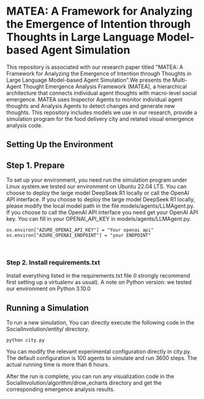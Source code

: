 # MATEA: A Framework for Analyzing the Emergence of Intention through Thoughts in Large Language Model-based Agent Simulation

This repository is associated with our research paper titled "MATEA: A Framework for Analyzing the Emergence of Intention through Thoughts in Large Language Model-based Agent Simulation".We presents the Multi-Agent Thought Emergence Analysis Framework (MATEA), a hierarchical architecture that connects individual agent thoughts with macro-level social emergence. MATEA uses Inspector Agents to monitor individual agent thoughts and Analysis Agents to detect changes and generate new thoughts. This repository includes models we use in our research, provide a simulation program for the food delivery city and related visual emergence analysis code.

## Setting Up the Environment

## Step 1. Prepare

To set up your environment, you need run the simulation program under Linux system.we tested our environment on Ubuntu 22.04 LTS.
You can choose to deploy the large model DeepSeek R1 locally or call the OpenAI API interface.
If you choose to deploy the large model DeepSeek R1 locally, please modify the local model path in the file models/agents/LLMAgent.py.
If you choose to call the OpenAI API interface
you need get your OpenAI API key. You can fill in your OPENAI_API_KEY in models/agents/LLMAgent.py.

```
os.environ["AZURE_OPENAI_API_KEY"] = "Your openai api"
os.environ["AZURE_OPENAI_ENDPOINT"] = "your ENDPOINT"
```

<br/>

### Step 2. Install requirements.txt

Install everything listed in the requirements.txt file (I strongly recommend first setting up a virtualenv as usual). A note on Python version: we tested our environment on Python 3.10.0

## Running a Simulation

To run a new simulation, You can directly execute the following code in the SocialInvolution/entity/ directory.

```
python city.py
```

You can modify the relevant experimental configuration directly in city.py. The default configuration is 100 agents to simulate and run 3600 steps. The actual running time is more than 6 hours.

After the run is complete, you can run any visualization code in the SocialInvolution/algorithm/drow_echarts directory and get the corresponding emergence analysis results.
